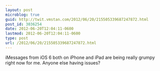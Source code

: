 ```yaml
---
layout: post
microblog: true
guid: http://twit.vmstan.com/2012/06/20/215505339687247872.html
post_id: 3036254
date: 2012-06-20T12:04:11-0600
lastmod: 2012-06-20T12:04:11-0600
type: post
url: /2012/06/20/215505339687247872.html
---
```

iMessages from iOS 6 both on iPhone and iPad are being really grumpy right now for me. Anyone else having issues?
